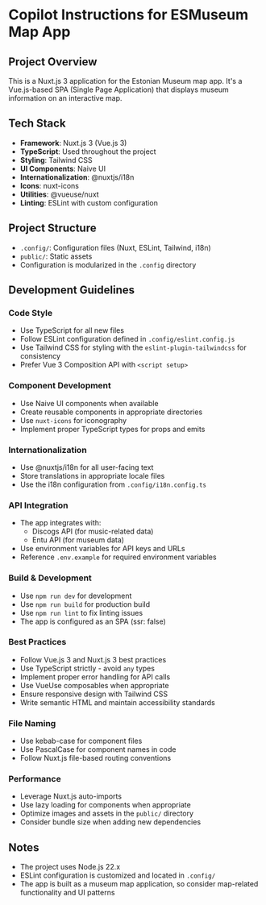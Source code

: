 # Copilot Instructions for ESMuseum Map App

## Project Overview
This is a Nuxt.js 3 application for the Estonian Museum map app. It's a Vue.js-based SPA (Single Page Application) that displays museum information on an interactive map.

## Tech Stack
- **Framework**: Nuxt.js 3 (Vue.js 3)
- **TypeScript**: Used throughout the project
- **Styling**: Tailwind CSS
- **UI Components**: Naive UI
- **Internationalization**: @nuxtjs/i18n
- **Icons**: nuxt-icons
- **Utilities**: @vueuse/nuxt
- **Linting**: ESLint with custom configuration

## Project Structure
- `.config/`: Configuration files (Nuxt, ESLint, Tailwind, i18n)
- `public/`: Static assets
- Configuration is modularized in the `.config` directory

## Development Guidelines

### Code Style
- Use TypeScript for all new files
- Follow ESLint configuration defined in `.config/eslint.config.js`
- Use Tailwind CSS for styling with the `eslint-plugin-tailwindcss` for consistency
- Prefer Vue 3 Composition API with `<script setup>`

### Component Development
- Use Naive UI components when available
- Create reusable components in appropriate directories
- Use `nuxt-icons` for iconography
- Implement proper TypeScript types for props and emits

### Internationalization
- Use @nuxtjs/i18n for all user-facing text
- Store translations in appropriate locale files
- Use the i18n configuration from `.config/i18n.config.ts`

### API Integration
- The app integrates with:
  - Discogs API (for music-related data)
  - Entu API (for museum data)
- Use environment variables for API keys and URLs
- Reference `.env.example` for required environment variables

### Build & Development
- Use `npm run dev` for development
- Use `npm run build` for production build
- Use `npm run lint` to fix linting issues
- The app is configured as an SPA (ssr: false)

### Best Practices
- Follow Vue.js 3 and Nuxt.js 3 best practices
- Use TypeScript strictly - avoid `any` types
- Implement proper error handling for API calls
- Use VueUse composables when appropriate
- Ensure responsive design with Tailwind CSS
- Write semantic HTML and maintain accessibility standards

### File Naming
- Use kebab-case for component files
- Use PascalCase for component names in code
- Follow Nuxt.js file-based routing conventions

### Performance
- Leverage Nuxt.js auto-imports
- Use lazy loading for components when appropriate
- Optimize images and assets in the `public/` directory
- Consider bundle size when adding new dependencies

## Notes
- The project uses Node.js 22.x
- ESLint configuration is customized and located in `.config/`
- The app is built as a museum map application, so consider map-related functionality and UI patterns
